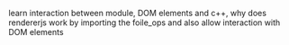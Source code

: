 learn interaction between module, DOM elements and c++, why does rendererjs work by importing the foile_ops and also allow interaction with DOM elements